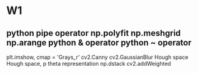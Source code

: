 # W1

python pipe operator
np.polyfit
np.meshgrid
np.arange
python & operator
python ~ operator
------------------
plt.imshow, cmap = 'Grays_r'
cv2.Canny
cv2.GaussianBlur
Hough space
Hough space, p theta representation
np.dstack
cv2.addWeighted